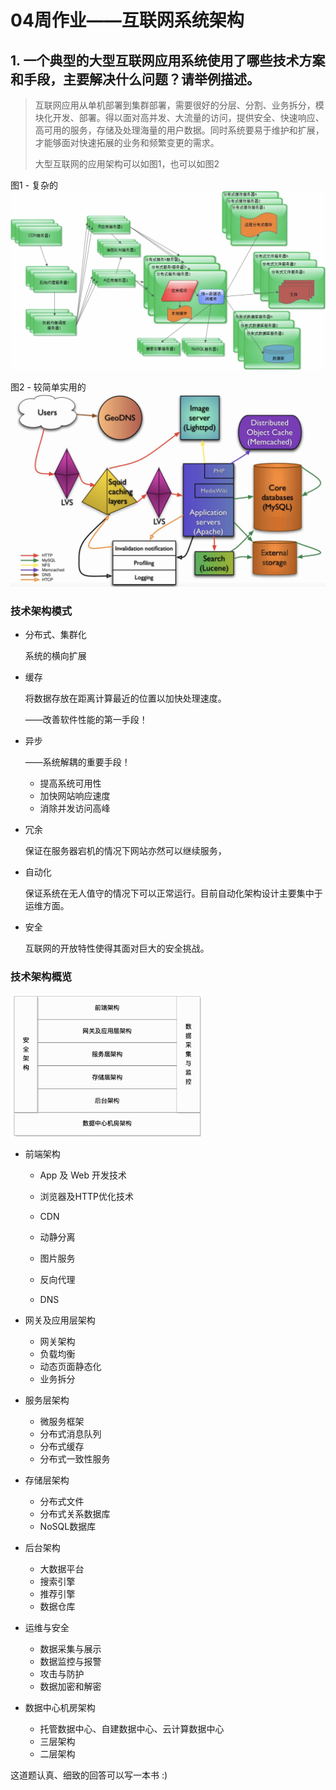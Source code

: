 # 04周作业——互联网系统架构

## 1. 一个典型的大型互联网应用系统使用了哪些技术方案和手段，主要解决什么问题？请举例描述。

>互联网应用从单机部署到集群部署，需要很好的分层、分割、业务拆分，模块化开发、部署。得以面对高并发、大流量的访问，提供安全、快速响应、高可用的服务，存储及处理海量的用户数据。同时系统要易于维护和扩展，才能够面对快速拓展的业务和频繁变更的需求。
>
>大型互联网的应用架构可以如图1，也可以如图2

图1 - 复杂的
<img src="./res/stage9.jpg" alt="internet-arch-stage9" style="zoom:50%;" />

图2 - 较简单实用的
<img src="./res/wiki-arch.jpg" alt="wiki-arch" style="zoom:50%;" />

### 技术架构模式

- 分布式、集群化
  
  系统的横向扩展

- 缓存

  将数据存放在距离计算最近的位置以加快处理速度。

  ——改善软件性能的第一手段！

- 异步

  ——系统解耦的重要手段！
  
  - 提高系统可用性
  - 加快网站响应速度
  - 消除并发访问高峰

- 冗余

  保证在服务器宕机的情况下网站亦然可以继续服务，

- 自动化

  保证系统在无人值守的情况下可以正常运行。目前自动化架构设计主要集中于运维方面。

- 安全

  互联网的开放特性使得其面对巨大的安全挑战。


### 技术架构概览

<img src="./res/互联网架构技术一览.jpg" alt="internet-arch-gallery" style="zoom:30%;" />

- 前端架构

  - App 及 Web 开发技术
  
  - 浏览器及HTTP优化技术
  
  - CDN
  
  - 动静分离
  
  - 图片服务
  
  - 反向代理
  
  - DNS

- 网关及应用层架构

  - 网关架构
  - 负载均衡
  - 动态页面静态化
  - 业务拆分

- 服务层架构

  - 微服务框架
  - 分布式消息队列
  - 分布式缓存
  - 分布式一致性服务

- 存储层架构

  - 分布式文件
  - 分布式关系数据库
  - NoSQL数据库

- 后台架构

  - 大数据平台
  - 搜索引擎
  - 推荐引擎
  - 数据仓库

- 运维与安全

  - 数据采集与展示
  - 数据监控与报警
  - 攻击与防护
  - 数据加密和解密

- 数据中心机房架构

  - 托管数据中心、自建数据中心、云计算数据中心
  - 三层架构
  - 二层架构


这道题认真、细致的回答可以写一本书 :)
